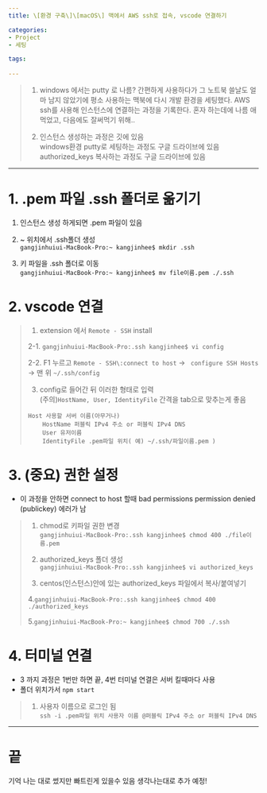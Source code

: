 ```yaml
---
title: \[환경 구축\]\[macOS\] 맥에서 AWS ssh로 접속, vscode 연결하기

categories:
- Project
- 세팅

tags:
  
---
```


> 1. windows 에서는 putty 로 나름? 간편하게 사용하다가 그 노트북 쓸날도 얼마 남지 않았기에 평소 사용하는 맥북에 다시 개발 환경을 세팅했다.
> AWS ssh를 사용해 인스턴스에 연결하는 과정을 기록한다. 혼자 하는데에 나름 애먹었고, 다음에도 잘써먹기 위해..
>
> 2. 인스턴스 생성하는 과정은 깃에 있음   
> windows환경 putty로 세팅하는 과정도 구글 드라이브에 있음    
> authorized_keys 복사하는 과정도 구글 드라이브에 있음


- - -   

# 1. .pem 파일 .ssh 폴더로 옮기기

 1. 인스턴스 생성 하게되면 .pem 파일이 있음

 2. ~ 위치에서 .ssh폴더 생성   
 ```gangjinhuiui-MacBook-Pro:~ kangjinhee$ mkdir .ssh```

 3. 키 파일을 .ssh 폴더로 이동   
 ```gangjinhuiui-MacBook-Pro:~ kangjinhee$ mv file이름.pem ./.ssh```





# 2. vscode 연결

> 1. extension 에서 ```Remote - SSH``` install
>
> 2-1. ```gangjinhuiui-MacBook-Pro:.ssh kangjinhee$ vi config```
> 
> 2-2. F1 누르고
> ```Remote - SSH\:connect to host``` -> ``` configure SSH Hosts```
> -> 맨 위 ```~/.ssh/config``` 
> 
> 3. config로 들어간 뒤 이러한 형태로 입력   
> (주의)```HostName, User, IdentityFile``` 간격을 tab으로 맞추는게 좋음
> ```
> Host 사용할 서버 이름(아무거나)
>     HostName 퍼블릭 IPv4 주소 or 퍼블릭 IPv4 DNS
>     User 유저이름
>     IdentityFile .pem파일 위치( 예) ~/.ssh/파일이름.pem )
> ```




# 3. (중요) 권한 설정
- 이 과정을 안하면 connect to host 할때 bad permissions permission denied (publickey) 에러가 남

> 1.  chmod로 키파일 권한 변경   
> ```gangjinhuiui-MacBook-Pro:.ssh kangjinhee$ chmod 400 ./file이름.pem ```
> 
> 2. authorized_keys 폴더 생성   
> ```gangjinhuiui-MacBook-Pro:.ssh kangjinhee$ vi authorized_keys```
> 
> 3. centos(인스턴스)안에 있는 authorized_keys 파일에서 복사/붙여넣기   
> 
> 4.```gangjinhuiui-MacBook-Pro:.ssh kangjinhee$ chmod 400 ./authorized_keys```   
> 
> 5.```gangjinhuiui-MacBook-Pro:~ kangjinhee$ chmod 700 ./.ssh```   




# 4. 터미널 연결
- 3 까지 과정은 1번만 하면 끝, 4번 터미널 연결은 서버 킬때마다 사용   
- 폴더 위치가서 ```npm start```

> 1. 사용자 이름으로 로그인 됨   
> ```ssh -i .pem파일 위치 사용자 이름 @퍼블릭 IPv4 주소 or 퍼블릭 IPv4 DNS```



- - - 

# 끝
기억 나는 대로 썼지만 빠트린게 있을수 있음 생각나는대로 추가 예정!

